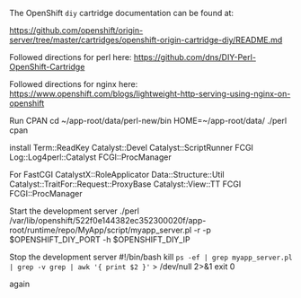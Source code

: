The OpenShift `diy` cartridge documentation can be found at:

https://github.com/openshift/origin-server/tree/master/cartridges/openshift-origin-cartridge-diy/README.md

Followed directions for perl here: https://github.com/dns/DIY-Perl-OpenShift-Cartridge

Followed directions for nginx here: https://www.openshift.com/blogs/lightweight-http-serving-using-nginx-on-openshift

Run CPAN
cd ~/app-root/data/perl-new/bin
HOME=~/app-root/data/ ./perl cpan

install Term::ReadKey Catalyst::Devel Catalyst::ScriptRunner FCGI Log::Log4perl::Catalyst FCGI::ProcManager

For FastCGI
CatalystX::RoleApplicator
Data::Structure::Util
Catalyst::TraitFor::Request::ProxyBase
Catalyst::View::TT
FCGI
FCGI::ProcManager

Start the development server
./perl /var/lib/openshift/522f0e144382ec352300020f/app-root/runtime/repo/MyApp/script/myapp_server.pl -r -p $OPENSHIFT_DIY_PORT -h $OPENSHIFT_DIY_IP

Stop the development server
#!/bin/bash
kill `ps -ef | grep myapp_server.pl | grep -v grep | awk '{ print $2 }'` > /dev/null 2>&1
exit 0

again
